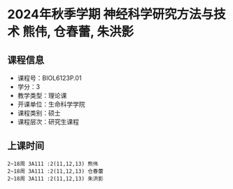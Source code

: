# 2024年秋季学期 神经科学研究方法与技术 熊伟, 仓春蕾, 朱洪影






## 课程信息

- 课程号：BIOL6123P.01
- 学分：3
- 教学类型：理论课
- 开课单位：生命科学学院
- 课程类别：硕士
- 课程层次：研究生课程

## 上课时间

```
2~18周 3A111 :2(11,12,13) 熊伟
2~18周 3A111 :2(11,12,13) 仓春蕾
2~18周 3A111 :2(11,12,13) 朱洪影
```

